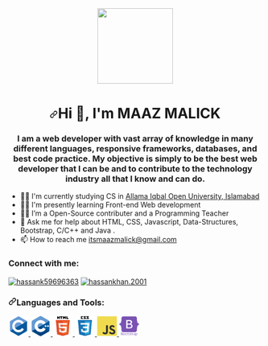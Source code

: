<div align="center">
  <img src="https://instagram.fisb18-1.fna.fbcdn.net/v/t51.2885-19/298854168_121679807125186_7089865577219907772_n.jpg?stp=dst-jpg_s150x150&_nc_ht=instagram.fisb18-1.fna.fbcdn.net&_nc_cat=110&_nc_ohc=hiEvBM2hEyIAX_z1LBh&edm=AB32dywBAAAA&ccb=7-5&oh=00_AT-Z1Yqjx_7FoAGhAFreO5D_DkQrRowC2gIpb0mvhzd1MQ&oe=63328B6E&_nc_sid=c59781" width="150px" height="150px">
  </div>
  
<h1 align="center" dir="auto"><a id="user-content-hi--im-muhammad-hassan-farid" class="anchor" aria-hidden="true" href="#hi--im-muhammad-hassan-farid"><svg class="octicon octicon-link" viewBox="0 0 16 16" version="1.1" width="16" height="16" aria-hidden="true"><path fill-rule="evenodd" d="M7.775 3.275a.75.75 0 001.06 1.06l1.25-1.25a2 2 0 112.83 2.83l-2.5 2.5a2 2 0 01-2.83 0 .75.75 0 00-1.06 1.06 3.5 3.5 0 004.95 0l2.5-2.5a3.5 3.5 0 00-4.95-4.95l-1.25 1.25zm-4.69 9.64a2 2 0 010-2.83l2.5-2.5a2 2 0 012.83 0 .75.75 0 001.06-1.06 3.5 3.5 0 00-4.95 0l-2.5 2.5a3.5 3.5 0 004.95 4.95l1.25-1.25a.75.75 0 00-1.06-1.06l-1.25 1.25a2 2 0 01-2.83 0z"></path></svg></a>Hi <g-emoji class="g-emoji" alias="wave" fallback-src="https://github.githubassets.com/images/icons/emoji/unicode/1f44b.png">👋</g-emoji>, I'm MAAZ MALICK</h1>
<div>
  <h3 align="center">I am a web developer with vast array of knowledge in many different languages, responsive frameworks, databases, and best code practice. My objective is simply to be the best web developer that I can be and to contribute to the technology industry all that I know and can do. </h3>
</div>
  <div>
  <ul>
    <li>👨‍🎓 I'm currently studying CS in <a href = "https://aiou.edu.pk/" target=""_blank>Allama Iqbal Open University, Islamabad</a></li>
    <li>👨‍💻 I'm presently learning Front-end Web development</li>
    <li>👨‍🏫 I’m a Open-Source contributer and a Programming Teacher</li>
    <li>💬 Ask me for help about HTML, CSS, Javascript, Data-Structures, Bootstrap, C/C++ and Java .</li>
    <li>📫 How to reach me <a href="mailto:itsmaazmalick@gmail.com">itsmaazmalick@gmail.com</a></li>
  </ul>
</div>
<h3 align="left"> Connect with me:</h3>
<p align="left" dir="auto">
<a href="https://twitter.com/itsmaazmalick" rel="nofollow"><img align="center" src="https://raw.githubusercontent.com/rahuldkjain/github-profile-readme-generator/master/src/images/icons/Social/twitter.svg" alt="hassank59696363" height="30" width="40" style="max-width: 100%;"></a>
<a href="https://instagram.com/itsmaazmalick" rel="nofollow"><img align="center" src="https://raw.githubusercontent.com/rahuldkjain/github-profile-readme-generator/master/src/images/icons/Social/instagram.svg" alt="hassankhan.2001" height="30" width="40" style="max-width: 100%;"></a>
</p>
<h3 align="left" dir="auto"><a href="https://github.com/itsmaazmalik"></a><a id="user-content-languages-and-tools" class="anchor" aria-hidden="true" href="#languages-and-tools"><svg class="octicon octicon-link" viewBox="0 0 16 16" version="1.1" width="16" height="16" aria-hidden="true"><path fill-rule="evenodd" d="M7.775 3.275a.75.75 0 001.06 1.06l1.25-1.25a2 2 0 112.83 2.83l-2.5 2.5a2 2 0 01-2.83 0 .75.75 0 00-1.06 1.06 3.5 3.5 0 004.95 0l2.5-2.5a3.5 3.5 0 00-4.95-4.95l-1.25 1.25zm-4.69 9.64a2 2 0 010-2.83l2.5-2.5a2 2 0 012.83 0 .75.75 0 001.06-1.06 3.5 3.5 0 00-4.95 0l-2.5 2.5a3.5 3.5 0 004.95 4.95l1.25-1.25a.75.75 0 00-1.06-1.06l-1.25 1.25a2 2 0 01-2.83 0z"></path></svg></a>Languages and Tools:</h3>
<p align="left" dir="auto"><a href="https://github.com/itsmaazmalik"> 
</a><a href="https://www.cprogramming.com/" rel="nofollow"> <img src="https://raw.githubusercontent.com/devicons/devicon/master/icons/c/c-original.svg" alt="c" width="40" height="40" style="max-width: 100%;"> </a> <a href="https://www.w3schools.com/cpp/" rel="nofollow">
<img src="https://raw.githubusercontent.com/devicons/devicon/master/icons/cplusplus/cplusplus-original.svg" alt="cplusplus" width="40" height="40" style="max-width: 100%;"> </a><a href="https://www.w3.org/html/" rel="nofollow"><img src="https://raw.githubusercontent.com/devicons/devicon/master/icons/html5/html5-original-wordmark.svg" alt="html5" width="40" height="40" style="max-width: 100%;"> </a> <a href="https://www.w3schools.com/css/" rel="nofollow"> <img src="https://raw.githubusercontent.com/devicons/devicon/master/icons/css3/css3-original-wordmark.svg" alt="css3" width="40" height="40" style="max-width: 100%;"> </a> <a href="https://developer.mozilla.org/en-US/docs/Web/JavaScript" rel="nofollow"> <img src="https://raw.githubusercontent.com/devicons/devicon/master/icons/javascript/javascript-original.svg" alt="javascript" width="40" height="40" style="max-width: 100%;"> </a><a href="https://getbootstrap.com" rel="nofollow"> <img src="https://raw.githubusercontent.com/devicons/devicon/master/icons/bootstrap/bootstrap-plain-wordmark.svg" alt="bootstrap" width="40" height="40" style="max-width: 100%;"></a>
</p>

<!---
itsmaazmalik/itsmaazmalik is a ✨ special ✨ repository because its `README.md` (this file) appears on your GitHub profile.
You can click the Preview link to take a look at your changes.
--->
